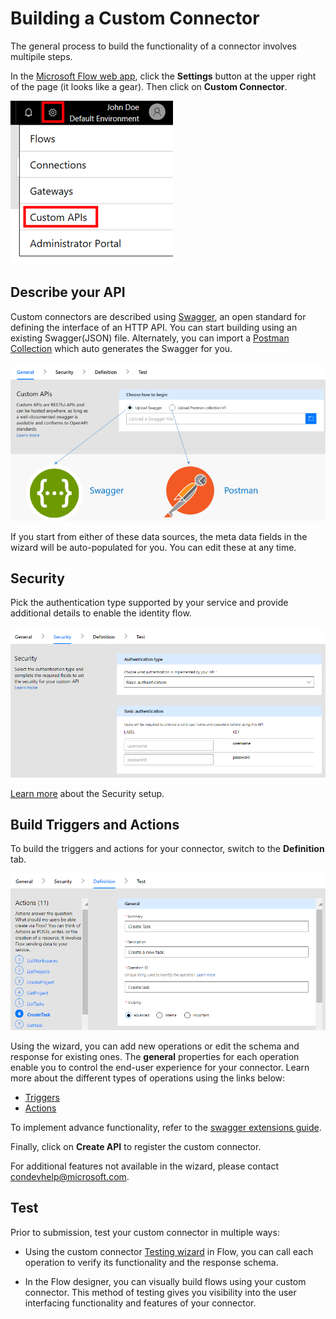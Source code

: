 # Building a Custom Connector

The general process to build the functionality of a connector involves multipile steps.

In the [Microsoft Flow web app](https://ms.flow.microsoft.com/en-us/), click the **Settings** button at the upper right of the page (it looks like a gear). Then click on **Custom Connector**.

![Finding Custom APIs](./media/api-connectors/finding-custom-apis.png)

## Describe your API

Custom connectors are described using [Swagger](https://swagger.io/), an open standard for defining the interface of an HTTP API. You can start building using an existing Swagger(JSON) file. Alternately, you can import a [Postman Collection](https://www.getpostman.com/docs/collections) which auto generates the Swagger for you. 

![Define your API diagram](./media/api-connectors/build_your_api.png)

If you start from either of these data sources, the meta data fields in the wizard will be auto-populated for you. You can edit these at any time.  

## Security

Pick the authentication type supported by your service and provide additional details to enable the identity flow. 

![Security Diagram](./media/api-connectors/security.png)

[Learn more](https://ms.flow.microsoft.com/en-us/documentation/register-custom-api/) about the Security setup.

## Build Triggers and Actions

To build the triggers and actions for your connector, switch to the **Definition** tab. 

![Definition Diagram](./media/api-connectors/definition.png)

Using the wizard, you can add new operations or edit the schema and response for existing ones. The **general** properties for each operation enable you to control the end-user experience for your connector. Learn more about the different types of operations using the links below:
- [Triggers](https://ms.flow.microsoft.com/en-us/documentation/customapi-webhooks/)
- [Actions](https://ms.flow.microsoft.com/en-us/documentation/register-custom-api/)

To implement advance functionality, refer to the [swagger extensions guide](https://ms.flow.microsoft.com/en-us/documentation/customapi-how-to-swagger/). 

Finally, click on **Create API** to register the custom connector.

For additional features not available in the wizard, please contact [condevhelp@microsoft.com](mailto:condevhelp@microsoft.com).

## Test

Prior to submission, test your custom connector in multiple ways: 

- Using the custom connector [Testing wizard](https://flow.microsoft.com/en-us/blog/new-updates-custom-api/) in Flow, you can call each operation to verify its functionality and the response schema.

- In the Flow designer, you can visually build flows using your custom connector. This method of testing gives you visibility into the user interfacing functionality and features of your connector. 

